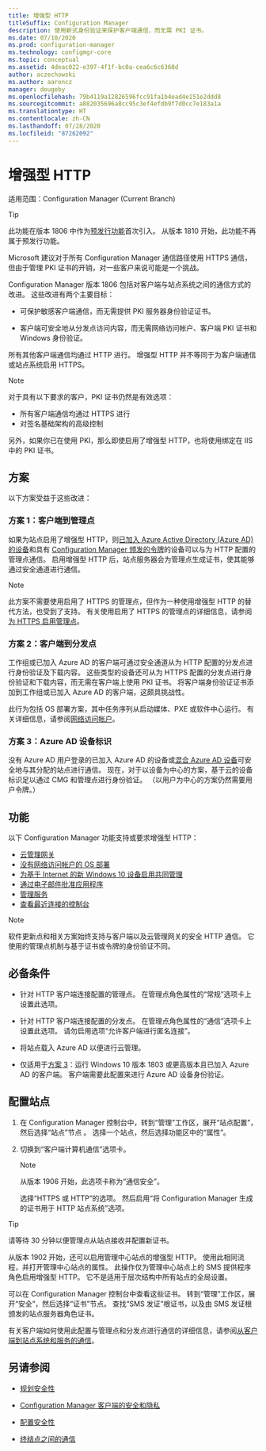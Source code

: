 ```yaml
---
title: 增强型 HTTP
titleSuffix: Configuration Manager
description: 使用新式身份验证来保护客户端通信，而无需 PKI 证书。
ms.date: 07/10/2020
ms.prod: configuration-manager
ms.technology: configmgr-core
ms.topic: conceptual
ms.assetid: 4deac022-e397-4f1f-bc0a-cea6c6c6368d
author: aczechowski
ms.author: aaroncz
manager: dougeby
ms.openlocfilehash: 79b4119a12826596fcc91fa1b4ead4e151e2ddd8
ms.sourcegitcommit: a882035696a8cc95c3ef4efdb9f7d0cc7e183a1a
ms.translationtype: HT
ms.contentlocale: zh-CN
ms.lasthandoff: 07/28/2020
ms.locfileid: "87262092"
---
```

# <a name="enhanced-http"></a>增强型 HTTP

适用范围：Configuration Manager (Current Branch)

<!--1356889,1358460-->

> [!Tip]  
> 此功能在版本 1806 中作为[预发行功能](../../servers/manage/pre-release-features.md)首次引入。 从版本 1810 开始，此功能不再属于预发行功能。  

Microsoft 建议对于所有 Configuration Manager 通信路径使用 HTTPS 通信，但由于管理 PKI 证书的开销，对一些客户来说可能是一个挑战。

Configuration Manager 版本 1806 包括对客户端与站点系统之间的通信方式的改进。 这些改进有两个主要目标：  

- 可保护敏感客户端通信，而无需提供 PKI 服务器身份验证证书。  

- 客户端可安全地从分发点访问内容，而无需网络访问帐户、客户端 PKI 证书和 Windows 身份验证。  

所有其他客户端通信均通过 HTTP 进行。 增强型 HTTP 并不等同于为客户端通信或站点系统启用 HTTPS。<!-- SCCMDocs issue #1212 -->

> [!Note]  
> 对于具有以下要求的客户，PKI 证书仍然是有效选项：  
>
> - 所有客户端通信均通过 HTTPS 进行  
> - 对签名基础架构的高级控制
>
> 另外，如果你已在使用 PKI，那么即使启用了增强型 HTTP，也将使用绑定在 IIS 中的 PKI 证书。



## <a name="scenarios"></a><a name="bkmk_scenario"></a> 方案

以下方案受益于这些改进：  

### <a name="scenario-1-client-to-management-point"></a><a name="bkmk_scenario1"></a> 方案 1：客户端到管理点

<!--1356889-->
如果为站点启用了增强型 HTTP，则[已加入 Azure Active Directory (Azure AD) 的设备](/azure/active-directory/devices/concept-azure-ad-join)和具有 [Configuration Manager 颁发的令牌](../../clients/deploy/deploy-clients-cmg-token.md)的设备可以与为 HTTP 配置的管理点通信。 启用增强型 HTTP 后，站点服务器会为管理点生成证书，使其能够通过安全通道进行通信。

> [!Note]  
> 此方案不需要使用启用了 HTTPS 的管理点，但作为一种使用增强型 HTTP 的替代方法，也受到了支持。 有关使用启用了 HTTPS 的管理点的详细信息，请参阅[为 HTTPS 启用管理点](../../clients/manage/cmg/certificates-for-cloud-management-gateway.md#bkmk_mphttps)。  

### <a name="scenario-2-client-to-distribution-point"></a><a name="bkmk_scenario2"></a> 方案 2：客户端到分发点

<!--1358228-->
工作组或已加入 Azure AD 的客户端可通过安全通道从为 HTTP 配置的分发点进行身份验证及下载内容。 这些类型的设备还可从为 HTTPS 配置的分发点进行身份验证和下载内容，而无需在客户端上使用 PKI 证书。 将客户端身份验证证书添加到工作组或已加入 Azure AD 的客户端，这颇具挑战性。

此行为包括 OS 部署方案，其中任务序列从启动媒体、PXE 或软件中心运行。 有关详细信息，请参阅[网络访问帐户](accounts.md#network-access-account)。<!--1358278-->

### <a name="scenario-3-azure-ad-device-identity"></a><a name="bkmk_scenario3"></a> 方案 3：Azure AD 设备标识

<!--1358460-->
没有 Azure AD 用户登录的已加入 Azure AD 的设备或[混合 Azure AD 设备](/azure/active-directory/devices/concept-azure-ad-join-hybrid)可安全地与其分配的站点进行通信。 现在，对于以设备为中心的方案，基于云的设备标识足以通过 CMG 和管理点进行身份验证。 （以用户为中心的方案仍然需要用户令牌。）  


## <a name="features"></a>功能

以下 Configuration Manager 功能支持或要求增强型 HTTP：

- [云管理网关](../../clients/manage/cmg/plan-cloud-management-gateway.md)
- [没有网络访问帐户的 OS 部署](../../../osd/plan-design/planning-considerations-for-automating-tasks.md#enhanced-http)
- [为基于 Internet 的新 Windows 10 设备启用共同管理](../../../comanage/tutorial-co-manage-new-devices.md)
- [通过电子邮件批准应用程序](../../../apps/deploy-use/app-approval.md#bkmk_email-approve)
- [管理服务](../../../develop/adminservice/overview.md)
- [查看最近连接的控制台](../../servers/manage/admin-console.md#bkmk_viewconnected)

> [!Note]  
> 软件更新点和相关方案始终支持与客户端以及云管理网关的安全 HTTP 通信。 它使用的管理点机制与基于证书或令牌的身份验证不同。<!-- SCCMDocs issue #1148 -->


## <a name="prerequisites"></a>必备条件  

- 针对 HTTP 客户端连接配置的管理点。 在管理点角色属性的“常规”选项卡上设置此选项。  

- 针对 HTTP 客户端连接配置的分发点。 在管理点角色属性的“通信”选项卡上设置此选项。 请勿启用选项“允许客户端进行匿名连接”。  

- 将站点载入 Azure AD 以便进行云管理。  

- 仅适用于[方案 3](#bkmk_scenario3)：运行 Windows 10 版本 1803 或更高版本且已加入 Azure AD 的客户端。 客户端需要此配置来进行 Azure AD 设备身份验证。<!-- SCCMDocs issue 1126 -->


## <a name="configure-the-site"></a>配置站点

1. 在 Configuration Manager 控制台中，转到“管理”工作区，展开“站点配置”，然后选择“站点”节点  。 选择一个站点，然后选择功能区中的“属性”。  

2. 切换到“客户端计算机通信”选项卡。

    > [!Note]
    > 从版本 1906 开始，此选项卡称为“通信安全”。<!-- SCCMDocs#1645 -->  

    选择“HTTPS 或 HTTP”的选项。 然后启用“将 Configuration Manager 生成的证书用于 HTTP 站点系统”选项。

> [!Tip]
> 请等待 30 分钟以便管理点从站点接收并配置新证书。

<!--3798957-->
从版本 1902 开始，还可以启用管理中心站点的增强型 HTTP。 使用此相同流程，并打开管理中心站点的属性。 此操作仅为管理中心站点上的 SMS 提供程序角色启用增强型 HTTP。 它不是适用于层次结构中所有站点的全局设置。

可以在 Configuration Manager 控制台中查看这些证书。 转到“管理”工作区，展开“安全”，然后选择“证书”节点。 查找“SMS 发证”根证书，以及由 SMS 发证根颁发的站点服务器角色证书。

有关客户端如何使用此配置与管理点和分发点进行通信的详细信息，请参阅[从客户端到站点系统和服务的通信](communications-between-endpoints.md#Planning_Client_to_Site_System)。


## <a name="see-also"></a>另请参阅

- [规划安全性](../security/plan-for-security.md)  

- [Configuration Manager 客户端的安全和隐私](../../clients/deploy/plan/security-and-privacy-for-clients.md)  

- [配置安全性](../security/configure-security.md)  

- [终结点之间的通信](communications-between-endpoints.md)  
